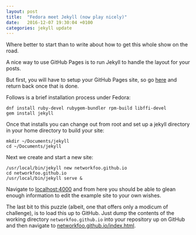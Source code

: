 ```yaml
---
layout: post
title:  "Fedora meet Jekyll (now play nicely)"
date:   2016-12-07 19:30:04 +0100
categories: jekyll update
---
```

Where better to start than to write about how to get this whole show on the road.

A nice way to use GitHub Pages is to run Jekyll to handle the layout for your posts. 

But first, you will have to setup your GitHub Pages site, so go [here](https://pages.github.com) and return back once that is done.

Follows is a brief installation process under Fedora:

    dnf install ruby-devel rubygem-bundler rpm-build libffi-devel
    gem install jekyll

Once that installs you can change out from root and set up a jekyll directory in your home directory to build your site:

    mkdir ~/Documents/jekyll
    cd ~/Documents/jekyll

Next we create and start a new site:

    /usr/local/bin/jekyll new networkfoo.github.io
    cd networkfoo.github.io
    /usr/local/bin/jekyll serve &

Navigate to [localhost:4000](http://localhost:4000)  and from here you should be able to glean enough information to edit the example site to your own wishes.

The last bit to this puzzle (albeit, one that offers only a modicum of challenge), is to load this up to GitHub. Just dump the contents of the working directory `networkfoo.github.io` into your repository up on GitHub and then navigate to [networkfoo.github.io/index.html](http://networkfoo.github.io/index.html).

